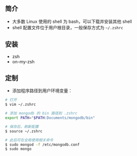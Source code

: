 ## 简介

+ 大多数 Linux 使用的 shell 为 bash，可以下载并安装其他 shell
+ shell 配置文件位于用户根目录，一般保存方式为 `~/.zshrc`



## 安装

+ zsh
+ on-my-zsh




## 定制


+ 添加程序路径到用户环境变量：
```sh
# 打开
$ vim ~/.zshrc

# 添加 mongodb 的 bin 路径到 .zshrc
export PATH="$PATH:Documents/mongodb/bin"

# 保存后，刷新配置
$ source ~/.zshrc

# 此后可在全局使用相关命令
$ sudo mongod -f /etc/mongodb.conf
$ sudo mongo
```


